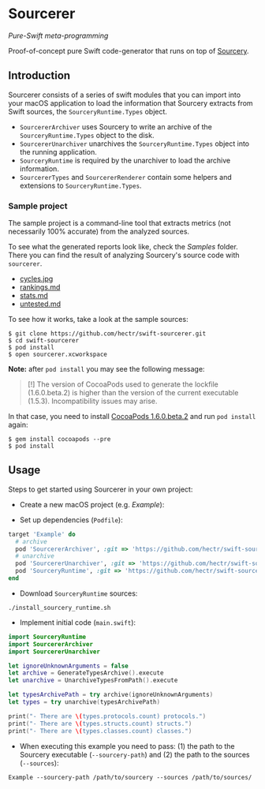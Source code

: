 
# Sourcerer

*Pure-Swift meta-programming*

Proof-of-concept pure Swift code-generator that runs on top of [Sourcery](https://github.com/krzysztofzablocki/Sourcery).

## Introduction

Sourcerer consists of a series of swift modules that you can import into your macOS application to load the information that Sourcery extracts from Swift sources, the `SourceryRuntime.Types` object.

- `SourcererArchiver` uses Sourcery to write an archive of the `SourceryRuntime.Types` object to the disk.
- `SourcererUnarchiver` unarchives the `SourceryRuntime.Types` object into the running application.
- `SourceryRuntime` is required by the unarchiver to load the archive information.
- `SourcererTypes` and `SourcererRenderer` contain some helpers and extensions to `SourceryRuntime.Types`. 

### Sample project

The sample project is a command-line tool that extracts metrics (not necessarily 100% accurate) from the analyzed sources.

To see what the generated reports look like, check the *Samples* folder. There you can find the result of analyzing Sourcery's source code with `sourcerer`.

- [cycles.jpg](Samples/cycles.jpg)- [rankings.md](Samples/rankings.md)- [stats.md](Samples/stats.md)- [untested.md](Samples/untested.md)

To see how it works, take a look at the sample sources:

```
$ git clone https://github.com/hectr/swift-sourcerer.git
$ cd swift-sourcerer
$ pod install
$ open sourcerer.xcworkspace
```

**Note:** after `pod install` you may see the following message:

> [!] The version of CocoaPods used to generate the lockfile (1.6.0.beta.2) is higher than the version of the current executable (1.5.3). Incompatibility issues may arise.

In that case, you need to install [CocoaPods 1.6.0.beta.2](http://blog.cocoapods.org/CocoaPods-1.6.0-beta/) and run `pod install` again:

```
$ gem install cocoapods --pre
$ pod install
```

## Usage

Steps to get started using Sourcerer in your own project:

- Create a new macOS project (e.g. *Example*):

- Set up dependencies (`Podfile`):

```ruby
target 'Example' do
  # archive
  pod 'SourcererArchiver', :git => 'https://github.com/hectr/swift-sourcerer.git'
  # unarchive
  pod 'SourcererUnarchiver', :git => 'https://github.com/hectr/swift-sourcerer.git'
  pod 'SourceryRuntime', :git => 'https://github.com/hectr/swift-sourcerer.git'
end
```

- Download `SourceryRuntime` sources:

`./install_sourcery_runtime.sh`

- Implement initial code (`main.swift`):

```swift
import SourceryRuntime
import SourcererArchiver
import SourcererUnarchiver

let ignoreUnknownArguments = false
let archive = GenerateTypesArchive().execute
let unarchive = UnarchiveTypesFromPath().execute

let typesArchivePath = try archive(ignoreUnknownArguments)
let types = try unarchive(typesArchivePath)

print("- There are \(types.protocols.count) protocols.")
print("- There are \(types.structs.count) structs.")
print("- There are \(types.classes.count) classes.")
```

- When executing this example you need to pass: (1) the path to the Sourcery executable (`--sourcery-path`) and (2) the path to the sources (`--sources`):

`Example --sourcery-path /path/to/sourcery --sources /path/to/sources/`
